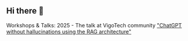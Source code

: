 ## Hi there 👋

<!--
**maryna-b/maryna-b** is a ✨ _special_ ✨ repository because its `README.md` (this file) appears on your GitHub profile.

Here are some ideas to get you started:

- 🔭 I’m currently working on ...
- 🌱 I’m currently learning ...
- 👯 I’m looking to collaborate on ...
- 🤔 I’m looking for help with ...
- 💬 Ask me about ...
- 📫 How to reach me: ...
- 😄 Pronouns: ...
- ⚡ Fun fact: ...
-->

Workshops & Talks:
2025 - The talk at VigoTech community ["ChatGPT without hallucinations using the RAG architecture"](https://github.com/python-vigo/charlas/pull/63) 

